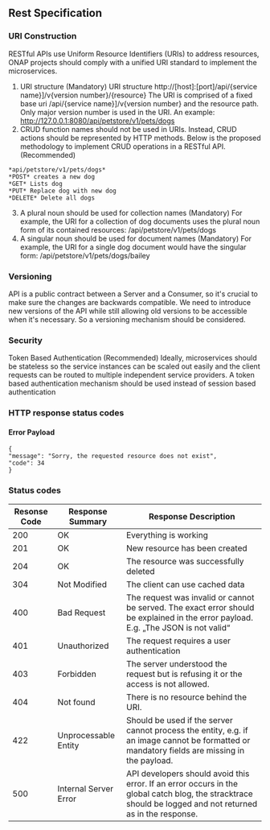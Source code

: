## Rest Specification
### URI Construction
RESTful APIs use Uniform Resource Identifiers (URIs) to address resources, ONAP projects should comply with a unified URI standard to implement the microservices.
1. URI structure (Mandatory)
URI structure http://[host]:[port]/api/{service name}]/v{version number}/{resource}
The URI is comprised of a fixed base uri /api/{service name}]/v{version number} and the resource path. Only major version number is used in the URI. An example: http://127.0.0.1:8080/api/petstore/v1/pets/dogs
2. CRUD function names should not be used in URIs. Instead, CRUD actions should be represented by HTTP methods. Below is the proposed methodology to implement CRUD operations in a RESTful API. (Recommended)
```
*api/petstore/v1/pets/dogs*
*POST* creates a new dog
*GET* Lists dog
*PUT* Replace dog with new dog
*DELETE* Delete all dogs
```
3. A plural noun should be used for collection names (Mandatory)
For example, the URI for a collection of dog documents uses the plural noun form of its contained resources: /api/petstore/v1/pets/dogs
4. A singular noun should be used for document names (Mandatory)
For example, the URI for a single dog document would have the singular form: /api/petstore/v1/pets/dogs/bailey

### Versioning
API is a public contract between a Server and a Consumer, so it's crucial to make sure the changes are backwards compatible. We need to introduce new versions of the API while still allowing old versions to be accessible when it's necessary. So a versioning mechanism should be considered.

### Security
Token Based Authentication (Recommended)
Ideally, microservices should be stateless so the service instances can be scaled out easily and the client requests can be routed to multiple independent service providers. A token based authentication mechanism should be used instead of session based authentication

### HTTP response status codes
#### Error Payload
```
{
"message": "Sorry, the requested resource does not exist",
"code": 34
}
```

### Status codes
|Resonse Code|Response Summary|Response Description|
|---|---|---|
|200|OK|Everything is working|
|201|OK|New resource has been created|
|204|OK|The resource was successfully deleted|
|304|Not Modified|The client can use cached data|
|400|Bad Request|The request was invalid or cannot be served. The exact error should be explained in the error payload. E.g. „The JSON is not valid“|
|401|Unauthorized|The request requires a user authentication|
|403|Forbidden|The server understood the request but is refusing it or the access is not allowed.|
|404|Not found|There is no resource behind the URI.|
|422|Unprocessable Entity|Should be used if the server cannot process the entity, e.g. if an image cannot be formatted or mandatory fields are missing in the payload.|
|500|Internal Server Error|API developers should avoid this error. If an error occurs in the global catch blog, the stracktrace should be logged and not returned as in the response.|
